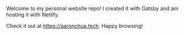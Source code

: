 Welcome to my personal website repo! I created it with Gatsby and am hosting it with Netlify.

Check it out at https://aaronchua.tech. Happy browsing!
